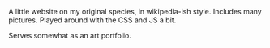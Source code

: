 A little website on my original species, in wikipedia-ish style. 
Includes many pictures. Played around with the CSS and JS a bit.

Serves somewhat as an art portfolio.
